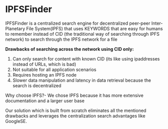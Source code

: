 # IPFSFinder
IPFSFinder is a centralized search engine for decentralized peer-peer Inter-Planetary File System(IPFS) that uses KEYWORDS that are easy for humans to remember instead of CID (the traditional way of searching through IPFS network) to search through the IPFS network for a file

__Drawbacks of searching across the network using CID only:__
1. Can only search for content with known CID (its like using ipaddresses instead of URLs, which is bad)
2. Not suitable for all application scenarios
3. Requires hosting an IPFS node
4. Slower data manipulation and latency in data retrieval because the search is decentralized


Why choose IPFS?- We chose IPFS because it has more extensive documentation and a larger user base

Our solution which is built from scratch eliminates all the mentioned drawbacks and leverages the centralization search advantages like GoogleSE. 